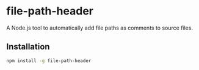# file-path-header

A Node.js tool to automatically add file paths as comments to source files.

## Installation

```bash
npm install -g file-path-header